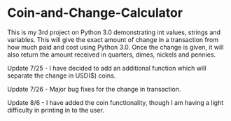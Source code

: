 # Coin-and-Change-Calculator

This is my 3rd project on Python 3.0 demonstrating int values, strings and variables.
This will give the exact amount of change in a transaction from how much paid and cost using Python 3.0. Once the change is given, it will also return the amount received in quarters, dimes, nickels and pennies.

Update 7/25 - I have decided to add an additional function which will separate the change in USD($) coins.

Update 7/26 - Major bug fixes for the change in transaction. 

Update 8/6 - I have added the coin functionality, though I am having a light difficulty in printing in to the user.
